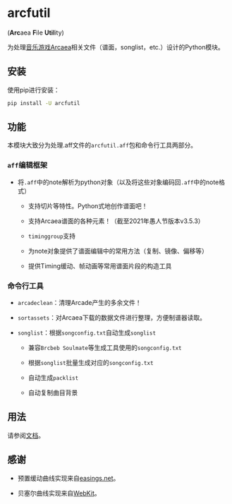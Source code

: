 # arcfutil

(**Arc**aea **F**ile **Util**ity)

为处理[音乐游戏Arcaea](https://arcaea.lowiro.com/)相关文件（谱面，songlist，etc.）设计的Python模块。

## 安装

使用pip进行安装：

```bash
pip install -U arcfutil
```

## 功能

本模块大致分为处理.aff文件的`arcfutil.aff`包和命令行工具两部分。

### `aff`编辑框架

- 将`.aff`中的note解析为python对象（以及将这些对象编码回`.aff`中的note格式）

  - 支持切片等特性。Python式地创作谱面吧！

  - 支持Arcaea谱面的各种元素！（截至2021年愚人节版本v3.5.3）
  
  - `timinggroup`支持
  
  - 为note对象提供了谱面编辑中的常用方法（复制、镜像、偏移等）

  - 提供Timing缓动、帧动画等常用谱面片段的构造工具


### 命令行工具

- `arcadeclean`：清理Arcade产生的多余文件！

- `sortassets`：对Arcaea下载的数据文件进行整理，方便制谱器读取。

- `songlist`：根据`songconfig.txt`自动生成`songlist`

  - 兼容`Brcbeb Soulmate`等生成工具使用的`songconfig.txt`

  - 根据`songlist`批量生成对应的`songconfig.txt`

  - 自动生成`packlist`

  - 自动复制曲目背景
  
## 用法

请参阅[文档](https://docs.arcaea.icu/)。

## 感谢

- 预置缓动曲线实现来自[easings.net](https://easings.net/)。

- 贝塞尔曲线实现来自[WebKit](https://webkit.org/)。
